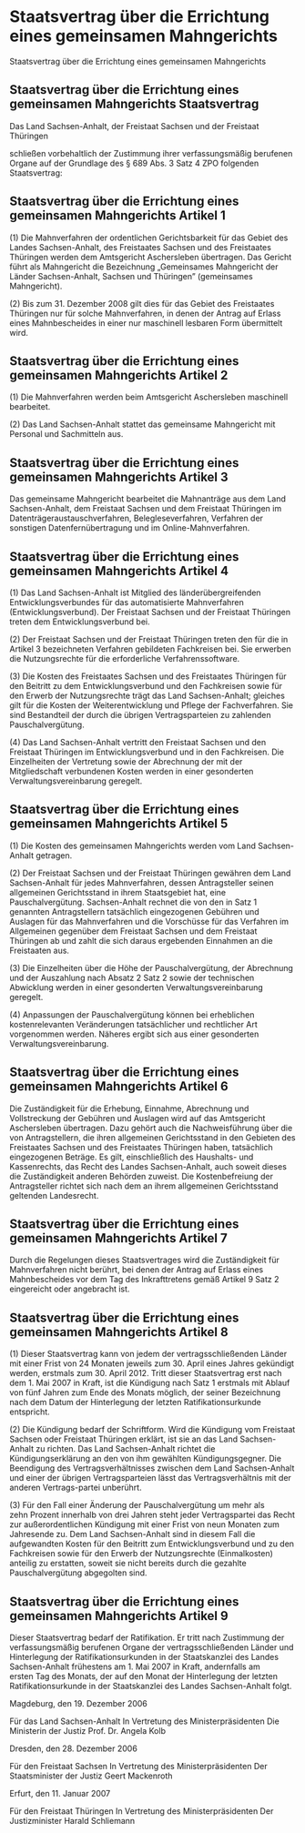 # Staatsvertrag über die Errichtung eines gemeinsamen Mahngerichts

Staatsvertrag über die Errichtung eines gemeinsamen Mahngerichts

## Staatsvertrag über die Errichtung eines gemeinsamen Mahngerichts Staatsvertrag

Das Land Sachsen-Anhalt, 
      der Freistaat Sachsen
      und
      der Freistaat Thüringen

schließen vorbehaltlich der Zustimmung ihrer verfassungsmäßig berufenen Organe auf der Grundlage des § 689 Abs. 3 Satz 4           ZPO folgenden Staatsvertrag:


## Staatsvertrag über die Errichtung eines gemeinsamen Mahngerichts Artikel 1

(1) Die Mahnverfahren der ordentlichen Gerichtsbarkeit für das Gebiet des Landes Sachsen-Anhalt, des Freistaates Sachsen und des Freistaates Thüringen werden dem Amtsgericht Aschersleben übertragen. Das Gericht führt als Mahngericht die Bezeichnung „Gemeinsames Mahngericht der Länder Sachsen-Anhalt, Sachsen und Thüringen” (gemeinsames Mahngericht).

(2) Bis zum 31. Dezember 2008 gilt dies für das Gebiet des Freistaates Thüringen nur für solche Mahnverfahren, in denen der Antrag auf Erlass eines Mahnbescheides in einer nur maschinell lesbaren Form übermittelt wird.


## Staatsvertrag über die Errichtung eines gemeinsamen Mahngerichts Artikel 2

(1) Die Mahnverfahren werden beim Amtsgericht Aschersleben maschinell bearbeitet.

(2) Das Land Sachsen-Anhalt stattet das gemeinsame Mahngericht mit Personal und Sachmitteln aus.


## Staatsvertrag über die Errichtung eines gemeinsamen Mahngerichts Artikel 3

Das gemeinsame Mahngericht bearbeitet die Mahnanträge aus dem Land Sachsen-Anhalt, dem Freistaat Sachsen und dem Freistaat Thüringen im Datenträgeraustauschverfahren, Belegleseverfahren, Verfahren der sonstigen Datenfernübertragung und im Online-Mahnverfahren.


## Staatsvertrag über die Errichtung eines gemeinsamen Mahngerichts Artikel 4

(1) Das Land Sachsen-Anhalt ist Mitglied des länderübergreifenden Entwicklungsverbundes für das automatisierte Mahnverfahren (Entwicklungsverbund). Der Freistaat Sachsen und der Freistaat Thüringen treten dem Entwicklungsverbund bei.

(2) Der Freistaat Sachsen und der Freistaat Thüringen treten den für die in Artikel 3 bezeichneten Verfahren gebildeten Fachkreisen bei. Sie erwerben die Nutzungsrechte für die erforderliche Verfahrenssoftware.

(3) Die Kosten des Freistaates Sachsen und des Freistaates Thüringen für den Beitritt zu dem Entwicklungsverbund und den Fachkreisen sowie für den Erwerb der Nutzungsrechte trägt das Land Sachsen-Anhalt; gleiches gilt für die Kosten der Weiterentwicklung und Pflege der Fachverfahren. Sie sind Bestandteil der durch die übrigen Vertragsparteien zu zahlenden Pauschalvergütung.

(4) Das Land Sachsen-Anhalt vertritt den Freistaat Sachsen und den Freistaat Thüringen im Entwicklungsverbund und in den Fachkreisen. Die Einzelheiten der Vertretung sowie der Abrechnung der mit der Mitgliedschaft verbundenen Kosten werden in einer gesonderten Verwaltungsvereinbarung geregelt.


## Staatsvertrag über die Errichtung eines gemeinsamen Mahngerichts Artikel 5

(1) Die Kosten des gemeinsamen Mahngerichts werden vom Land Sachsen-Anhalt getragen.

(2) Der Freistaat Sachsen und der Freistaat Thüringen gewähren dem Land Sachsen-Anhalt für jedes Mahnverfahren, dessen Antragsteller seinen allgemeinen Gerichtsstand in ihrem Staatsgebiet hat, eine Pauschalvergütung. Sachsen-Anhalt rechnet die von den in Satz 1 genannten Antragstellern tatsächlich eingezogenen Gebühren und Auslagen für das Mahnverfahren und die Vorschüsse für das Verfahren im Allgemeinen gegenüber dem Freistaat Sachsen und dem Freistaat Thüringen ab und zahlt die sich daraus ergebenden Einnahmen an die Freistaaten aus.

(3) Die Einzelheiten über die Höhe der Pauschalvergütung, der Abrechnung und der Auszahlung nach Absatz 2 Satz 2 sowie der technischen Abwicklung werden in einer gesonderten Verwaltungsvereinbarung geregelt.

(4) Anpassungen der Pauschalvergütung können bei erheblichen kostenrelevanten Veränderungen tatsächlicher und rechtlicher Art vorgenommen werden. Näheres ergibt sich aus einer gesonderten Verwaltungsvereinbarung.


## Staatsvertrag über die Errichtung eines gemeinsamen Mahngerichts Artikel 6

Die Zuständigkeit für die Erhebung, Einnahme, Abrechnung und Vollstreckung der Gebühren und Auslagen wird auf das Amtsgericht Aschersleben übertragen. Dazu gehört auch die Nachweisführung über die von Antragstellern, die ihren allgemeinen Gerichtsstand in den Gebieten des Freistaates Sachsen und des Freistaates Thüringen haben, tatsächlich eingezogenen Beträge. Es gilt, einschließlich des Haushalts- und Kassenrechts, das Recht des Landes Sachsen-Anhalt, auch soweit dieses die Zuständigkeit anderen Behörden zuweist. Die Kostenbefreiung der Antragsteller richtet sich nach dem an ihrem allgemeinen Gerichtsstand geltenden Landesrecht.


## Staatsvertrag über die Errichtung eines gemeinsamen Mahngerichts Artikel 7

Durch die Regelungen dieses Staatsvertrages wird die Zuständigkeit für Mahnverfahren nicht berührt, bei denen der Antrag auf Erlass eines Mahnbescheides vor dem Tag des Inkrafttretens gemäß Artikel 9 Satz 2 eingereicht oder angebracht ist.


## Staatsvertrag über die Errichtung eines gemeinsamen Mahngerichts Artikel 8

(1) Dieser Staatsvertrag kann von jedem der vertragsschließenden Länder mit einer Frist von 24 Monaten jeweils zum 30. April eines Jahres gekündigt werden, erstmals zum 30. April 2012. Tritt dieser Staatsvertrag erst nach dem 1. Mai 2007 in Kraft, ist die Kündigung nach Satz 1 erstmals mit Ablauf von fünf Jahren zum Ende des Monats möglich, der seiner Bezeichnung nach dem Datum der Hinterlegung der letzten Ratifikationsurkunde entspricht.

(2) Die Kündigung bedarf der Schriftform. Wird die Kündigung vom Freistaat Sachsen oder Freistaat Thüringen erklärt, ist sie an das Land Sachsen-Anhalt zu richten. Das Land Sachsen-Anhalt richtet die Kündigungserklärung an den von ihm gewählten Kündigungsgegner. Die Beendigung des Vertragsverhältnisses zwischen dem Land Sachsen-Anhalt und einer der übrigen Vertragsparteien lässt das Vertragsverhältnis mit der anderen Vertrags-partei unberührt.

(3) Für den Fall einer Änderung der Pauschalvergütung um mehr als zehn Prozent innerhalb von drei Jahren steht jeder Vertragspartei das Recht zur außerordentlichen Kündigung mit einer Frist von neun Monaten zum Jahresende zu. Dem Land Sachsen-Anhalt sind in diesem Fall die aufgewandten Kosten für den Beitritt zum Entwicklungsverbund und zu den Fachkreisen sowie für den Erwerb der Nutzungsrechte (Einmalkosten) anteilig zu erstatten, soweit sie nicht bereits durch die gezahlte Pauschalvergütung abgegolten sind.


## Staatsvertrag über die Errichtung eines gemeinsamen Mahngerichts Artikel 9

Dieser Staatsvertrag bedarf der Ratifikation. Er tritt nach Zustimmung der verfassungsmäßig berufenen Organe der vertragsschließenden Länder und Hinterlegung der Ratifikationsurkunden in der Staatskanzlei des Landes Sachsen-Anhalt frühestens am 1. Mai 2007 in Kraft, andernfalls am ersten Tag des Monats, der auf den Monat der Hinterlegung der letzten Ratifikationsurkunde in der Staatskanzlei des Landes Sachsen-Anhalt folgt.

Magdeburg, den 19. Dezember 2006

Für das Land Sachsen-Anhalt 
           In Vertretung des Ministerpräsidenten 
           Die Ministerin der Justiz 
           Prof. Dr. Angela Kolb

Dresden, den 28. Dezember 2006

Für den Freistaat Sachsen 
           In Vertretung des Ministerpräsidenten 
           Der Staatsminister der Justiz 
           Geert Mackenroth

Erfurt, den 11. Januar 2007

Für den Freistaat Thüringen 
           In Vertretung des Ministerpräsidenten 
           Der Justizminister 
           Harald Schliemann


